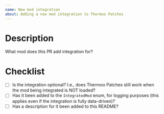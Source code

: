 ```yaml
---
name: New mod integration
about: Adding a new mod integration to Thermoo Patches
---
```


# Description

What mod does this PR add integration for?

# Checklist

- [ ] Is the integration optional? I.e., does Thermoo Patches still work when the mod being integrated is NOT loaded?
- [ ] Has it been added to the `IntegratedMod` enum, for logging purposes (this applies even if the integration is fully data-driven)?
- [ ] Has a description for it been added to this README?